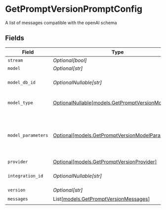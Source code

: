 # GetPromptVersionPromptConfig

A list of messages compatible with the openAI schema


## Fields

| Field                                                                                            | Type                                                                                             | Required                                                                                         | Description                                                                                      |
| ------------------------------------------------------------------------------------------------ | ------------------------------------------------------------------------------------------------ | ------------------------------------------------------------------------------------------------ | ------------------------------------------------------------------------------------------------ |
| `stream`                                                                                         | *Optional[bool]*                                                                                 | :heavy_minus_sign:                                                                               | N/A                                                                                              |
| `model`                                                                                          | *Optional[str]*                                                                                  | :heavy_minus_sign:                                                                               | N/A                                                                                              |
| `model_db_id`                                                                                    | *OptionalNullable[str]*                                                                          | :heavy_minus_sign:                                                                               | The id of the resource                                                                           |
| `model_type`                                                                                     | [OptionalNullable[models.GetPromptVersionModelType]](../models/getpromptversionmodeltype.md)     | :heavy_minus_sign:                                                                               | The modality of the model                                                                        |
| `model_parameters`                                                                               | [Optional[models.GetPromptVersionModelParameters]](../models/getpromptversionmodelparameters.md) | :heavy_minus_sign:                                                                               | Model Parameters: Not all parameters apply to every model                                        |
| `provider`                                                                                       | [Optional[models.GetPromptVersionProvider]](../models/getpromptversionprovider.md)               | :heavy_minus_sign:                                                                               | N/A                                                                                              |
| `integration_id`                                                                                 | *OptionalNullable[str]*                                                                          | :heavy_minus_sign:                                                                               | The id of the resource                                                                           |
| `version`                                                                                        | *Optional[str]*                                                                                  | :heavy_minus_sign:                                                                               | N/A                                                                                              |
| `messages`                                                                                       | List[[models.GetPromptVersionMessages](../models/getpromptversionmessages.md)]                   | :heavy_check_mark:                                                                               | N/A                                                                                              |